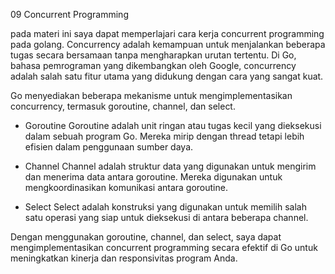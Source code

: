 09 Concurrent Programming

pada materi ini saya dapat memperlajari cara kerja concurrent programming pada golang.
Concurrency adalah kemampuan untuk menjalankan beberapa tugas secara bersamaan tanpa mengharapkan urutan tertentu. Di Go, bahasa pemrograman yang dikembangkan oleh Google, concurrency adalah salah satu fitur utama yang didukung dengan cara yang sangat kuat.

Go menyediakan beberapa mekanisme untuk mengimplementasikan concurrency, termasuk goroutine, channel, dan select.

- Goroutine
  Goroutine adalah unit ringan atau tugas kecil yang dieksekusi dalam sebuah program Go. Mereka mirip dengan thread tetapi lebih efisien dalam penggunaan sumber daya.

- Channel
  Channel adalah struktur data yang digunakan untuk mengirim dan menerima data antara goroutine. Mereka digunakan untuk mengkoordinasikan komunikasi antara goroutine.

- Select
  Select adalah konstruksi yang digunakan untuk memilih salah satu operasi yang siap untuk dieksekusi di antara beberapa channel.

Dengan menggunakan goroutine, channel, dan select, saya dapat mengimplementasikan concurrent programming secara efektif di Go untuk meningkatkan kinerja dan responsivitas program Anda.
